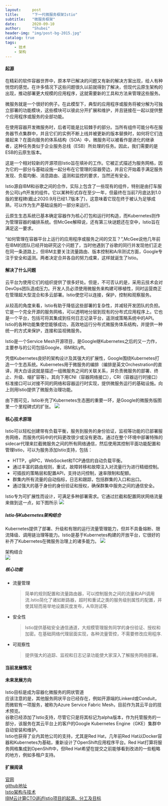 ```yaml
---
layout:     post  
title:      "下一代微服务框架Istio"  
subtitle:   "微服务框架"  
date:       2020-09-10  
author:     "Shubei"  
header-img: "img/post-bg-2015.jpg"  
catalog: true  
tags:  
    - 技术  
    - 架构    
---  
```


#### 起源

在精彩的软件容器世界中，原本早已解决的问题又有新的解决方案出现，给人有种恍惚的感觉。在许多情况下这些问题很久以前就得到了解决，但现代云原生架构的出现，推动部署更大规模的应用程序，这就需要新的工具和方法来管理这些服务。

微服务就是一个很好的例子。在此模型下，典型的应用程序或服务将被分解为可独立部署的功能模块，这些模块可以彼此分开扩展和维护，并且链接在一起以提供整个应用程序或服务的全部功能。

在使用容器开发微服务时，后者可能是比较棘手的部分。当所有组件可能分布在服务器节点集群中，并且它们的实例不断上线并被更新的版本替换时，如何将它们连接起来？在面向服务的体系结构（SOA）中，微服务可以被看作是进化的继承者，这种任务类似于企业服务总线（ESB）所处理的任务。因此，我们需要的是ESB的云原生版本。

这是一个相对较新的开源项目Istio旨在填补的工作。它被正式描述为服务网格，因为它的一部分与基础设施一起分布在它管理的容器旁边，并且它开始着手满足服务发现、负载均衡、消息路由、遥测和监控的要求，当然还有安全。

Istio源自IBM和谷歌之间的合作，实际上包含了一些现有的组件，特别是由打车服务公司Lyft开发的组件。它以某种形式存在至少一年，但最终在当前7月底达到1.0版的里程碑(截止2020.9月已经1.7版本了)，这意味着它现在终于被认为足够成熟，可以作为生产基础设施的一部分来运行。

云原生生态系统已基本确定容器作为核心打包和运行时构造，而Kubernetes则作为管理容器的编排系统。但McGee解释说，还有第三块谜题还在空中，Istio旨在满足这一要求。

“如何管理在容器平台上运行的应用程序或服务之间的交互？”,McGee说他几年前在IBM的团队已经开始研究这个问题了，当时他遇到了谷歌的同行并发现他们正走在同一条道路上，但IBM主要关注流量路由、版本控制和A/B测试方面，Google专注于安全和遥测。两者决定合并各自的努力成果，这样就诞生了Istio。

#### 解决了什么问题
云平台为使用它们的组织提供了很多好处。但是，不可否认的是，采用云技术会对DevOps团队造成压力。开发人员必须使用微服务来构建可移植性，同时运营商正在管理超大型混合和多云部署。Istio使您可以连接，保护，控制和观察服务。

从较高的角度来看，Istio有助于降低这些部署的复杂性，并减轻开发团队的负担。它是一个完全开源的服务网格，可以透明地分层到现有的分布式应用程序上。它也是一个平台，包括可将其集成到任何日志记录平台，遥测或策略系统中的API。Istio的各种功能集使您能够成功，高效地运行分布式微服务体系结构，并提供一种统一的方式来保护，连接和监视微服务。

Istio是一个Service Mesh开源项目，是Google继Kubernetes之后的又一力作，主要参与的公司包括Google，IBM和Lyft。

凭借Kubernetes良好的架构设计及其强大的扩展性，Google围绕Kubernetes打造一个生态系统。Kubernetes用于微服务的编排（编排是英文Orchestration的直译，用大白话说就是描述一组微服务之间的关联关系，并负责微服务的部署、终止、升级、缩扩容等）。其向下用CNI（容器网络接口），CRI（容器运行时接口）标准接口可以对接不同的网络和容器运行时实现，提供微服务运行的基础设施。向上则用Istio提供了微服务治理功能。

由下图可见，Istio补充了Kubernetes生态圈的重要一环，是Google的微服务版图里一个里程碑式的扩张。
![](http://shubei-blog.oss-cn-beijing.aliyuncs.com/pasteimageintomarkdown/2020-09-10/544269147489900.png?Expires=4753299921&OSSAccessKeyId=LTAI4Fv8o4J1qrtFrYcJsmA2&Signature=N%2B85vT1WkW1elmx2KLxVQBVdSns%3D)

#### 核心技术原理
Istio可以轻松创建带有负载平衡，服务到服务的身份验证，监视等功能的已部署服务网络，而服务代码中的代码更改很少或没有更改。通过在整个环境中部署特殊的sidecar代理来拦截微服务之间的所有网络通信，然后使用其控制平面功能配置和管理Istio，可以为服务添加Istio支持，包括：

- HTTP，gRPC，WebSocket和TCP通信的自动负载平衡。  
- 通过丰富的路由规则，重试，故障转移和故障注入对流量行为进行精细控制。  
- 可插拔的策略层和配置API，支持访问控制，速率限制和配额。  
- 群集内所有流量的自动指标，日志和跟踪，包括群集的入口和出口。  
- 通过强大的基于身份的身份验证和授权，确保群集中服务之间的通信安全。  

Istio专为可扩展性而设计，可满足多种部署需求。它通过拦截和配置网状网络流量来做到这一点，如下图所示 
![](http://shubei-blog.oss-cn-beijing.aliyuncs.com/pasteimageintomarkdown/2020-09-10/543297379236100.png?Expires=4753298953&OSSAccessKeyId=LTAI4Fv8o4J1qrtFrYcJsmA2&Signature=UOm07Zot%2BBzQWQ9UrgK2C%2FDxaAw%3D)


##### Istio与Kubernetes架构结合
Kubernetes提供了部署、升级和有限的运行流量管理能力，但并不具备熔断、限流降级、调用链治理等能力。Istio是基于Kubernetes构建的开放平台，它很好的补齐了Kubernetes在微服务治理上的诸多能力。
![](http://shubei-blog.oss-cn-beijing.aliyuncs.com/pasteimageintomarkdown/2020-09-10/545433482476800.png?Expires=4753301085&OSSAccessKeyId=LTAI4Fv8o4J1qrtFrYcJsmA2&Signature=4Q9lW%2Fde%2FHqXj8dOLAUSPDSAl7o%3D)

架构结合  
![](http://shubei-blog.oss-cn-beijing.aliyuncs.com/pasteimageintomarkdown/2020-09-10/545614047581700.png?Expires=4753301266&OSSAccessKeyId=LTAI4Fv8o4J1qrtFrYcJsmA2&Signature=AKBLm2994rd3FU3aLznTbSoLzgw%3D)

##### 核心功能

- 流量管理
  > 简单的规则配置和流量路由器，可以控制服务之间的流量和API调用流.Istio简化了诸如断路器，超时和重试之类的服务级别属性的配置，并使其轻而易举地设置灰度发布，A/B测试等.

- 安全性
  > Istio提供基础安全通信通道，大规模管理服务同学的身份验证、授权和加密。在基础网络代理层面实现，各种流量管控，不需要修改应用程序.
        
- 可观察性
  > 提供强大的追踪、监视和日志记录功能使大家深入了解服务网络部署。
       
#### 当前发展情况  

#### 未来发展方向 

Istio目标是成为容器化微服务的网状管道  
应该注意的是，其他服务网状平台已经存在，例如开源端的Linkerd或Conduit，而微软有一项服务，被称为Azure Service Fabric Mesh，目前作为其云平台的技术预览。  
谷歌已经添加了Istio支持，尽管它只是将其标记为alpha版本，作为托管服务的一部分，该服务在其云平台上的客户的Google Kubernetes Engine（GKE）集群中自动安装和维护。  
Istio也获得了业内其他公司的支持，尤其是Red Hat，几年前Red Hat以Docker容器和Kubernetes为基础，重新设计了OpenShift应用程序平台。Red Hat打算将服务网格集成到OpenShift中，但Red Hat希望在提交之前能够看到改进的一些粗略的地方，例如多租户支持。

#### 扩展阅读
[官网](https://istio.io/)    
[github地址](https://github.com/istio/istio)  
[Istio架构与技术](https://blog.csdn.net/fly910905/article/details/103880756)  
[IBM云计算CTO讲述Istio项目的起源、分工及目标](https://www.servicemesher.com/blog/istio-aims-to-be-the-mesh-plumbing-for-containerized-microservices/)

